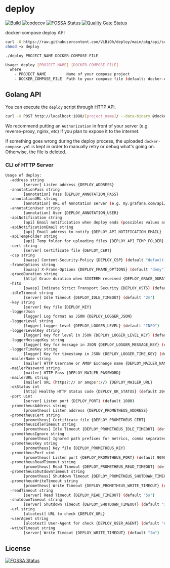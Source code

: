 # deploy

[![Build](https://github.com/ViBiOh/deploy/workflows/Build/badge.svg)](https://github.com/ViBiOh/deploy/actions)
[![codecov](https://codecov.io/gh/ViBiOh/deploy/branch/main/graph/badge.svg)](https://codecov.io/gh/ViBiOh/deploy)
[![FOSSA Status](https://app.fossa.io/api/projects/git%2Bgithub.com%2FViBiOh%2Fdeploy.svg?type=shield)](https://app.fossa.io/projects/git%2Bgithub.com%2FViBiOh%2Fdeploy?ref=badge_shield)
[![Quality Gate Status](https://sonarcloud.io/api/project_badges/measure?project=ViBiOh_deploy&metric=alert_status)](https://sonarcloud.io/dashboard?id=ViBiOh_deploy)

docker-compose deploy API

```bash
curl -O https://raw.githubusercontent.com/ViBiOh/deploy/main/pkg/api/scripts/deploy-compose
chmod +x deploy

./deploy PROJECT_NAME DOCKER-COMPOSE-FILE
```

```bash
Usage: deploy [PROJECT_NAME] [DOCKER-COMPOSE-FILE]
  where
    - PROJECT_NAME         Name of your compose project
    - DOCKER_COMPOSE_FILE  Path to your compose file (default: docker-compose.yml in current dir)
```

## Golang API

You can execute the `deploy` script through HTTP API.

```bash
curl -X POST http://localhost:1080/[project_name]/ --data-binary @docker-compose.yml
```

We recommend putting an `Authorization` in front of your server (e.g. reverse-proxy, nginx, etc) if you plan to expose it to the internet.

If something goes wrong during the deploy process, the uploaded `docker-compose.yml` is kept in order to manually retry or debug what's going on. Otherwise, the file is deleted.

### CLI of HTTP Server

```bash
Usage of deploy:
  -address string
        [server] Listen address {DEPLOY_ADDRESS}
  -annotationPass string
        [annotation] Pass {DEPLOY_ANNOTATION_PASS}
  -annotationURL string
        [annotation] URL of Annotation server (e.g. my.grafana.com/api/annotations) {DEPLOY_ANNOTATION_URL}
  -annotationUser string
        [annotation] User {DEPLOY_ANNOTATION_USER}
  -apiNotification string
        [api] Email notificiation when deploy ends (possibles values ares 'never', 'onError', 'all') {DEPLOY_API_NOTIFICATION} (default "onError")
  -apiNotificationEmail string
        [api] Email address to notify {DEPLOY_API_NOTIFICATION_EMAIL}
  -apiTempFolder string
        [api] Temp folder for uploading files {DEPLOY_API_TEMP_FOLDER} (default "/tmp")
  -cert string
        [server] Certificate file {DEPLOY_CERT}
  -csp string
        [owasp] Content-Security-Policy {DEPLOY_CSP} (default "default-src 'self'; base-uri 'self'")
  -frameOptions string
        [owasp] X-Frame-Options {DEPLOY_FRAME_OPTIONS} (default "deny")
  -graceDuration string
        [http] Grace duration when SIGTERM received {DEPLOY_GRACE_DURATION} (default "30s")
  -hsts
        [owasp] Indicate Strict Transport Security {DEPLOY_HSTS} (default true)
  -idleTimeout string
        [server] Idle Timeout {DEPLOY_IDLE_TIMEOUT} (default "2m")
  -key string
        [server] Key file {DEPLOY_KEY}
  -loggerJson
        [logger] Log format as JSON {DEPLOY_LOGGER_JSON}
  -loggerLevel string
        [logger] Logger level {DEPLOY_LOGGER_LEVEL} (default "INFO")
  -loggerLevelKey string
        [logger] Key for level in JSON {DEPLOY_LOGGER_LEVEL_KEY} (default "level")
  -loggerMessageKey string
        [logger] Key for message in JSON {DEPLOY_LOGGER_MESSAGE_KEY} (default "message")
  -loggerTimeKey string
        [logger] Key for timestamp in JSON {DEPLOY_LOGGER_TIME_KEY} (default "time")
  -mailerName string
        [mailer] HTTP Username or AMQP Exchange name {DEPLOY_MAILER_NAME} (default "mailer")
  -mailerPassword string
        [mailer] HTTP Pass {DEPLOY_MAILER_PASSWORD}
  -mailerURL string
        [mailer] URL (https?:// or amqps?://) {DEPLOY_MAILER_URL}
  -okStatus int
        [http] Healthy HTTP Status code {DEPLOY_OK_STATUS} (default 204)
  -port uint
        [server] Listen port {DEPLOY_PORT} (default 1080)
  -prometheusAddress string
        [prometheus] Listen address {DEPLOY_PROMETHEUS_ADDRESS}
  -prometheusCert string
        [prometheus] Certificate file {DEPLOY_PROMETHEUS_CERT}
  -prometheusIdleTimeout string
        [prometheus] Idle Timeout {DEPLOY_PROMETHEUS_IDLE_TIMEOUT} (default "10s")
  -prometheusIgnore string
        [prometheus] Ignored path prefixes for metrics, comma separated {DEPLOY_PROMETHEUS_IGNORE}
  -prometheusKey string
        [prometheus] Key file {DEPLOY_PROMETHEUS_KEY}
  -prometheusPort uint
        [prometheus] Listen port {DEPLOY_PROMETHEUS_PORT} (default 9090)
  -prometheusReadTimeout string
        [prometheus] Read Timeout {DEPLOY_PROMETHEUS_READ_TIMEOUT} (default "5s")
  -prometheusShutdownTimeout string
        [prometheus] Shutdown Timeout {DEPLOY_PROMETHEUS_SHUTDOWN_TIMEOUT} (default "5s")
  -prometheusWriteTimeout string
        [prometheus] Write Timeout {DEPLOY_PROMETHEUS_WRITE_TIMEOUT} (default "10s")
  -readTimeout string
        [server] Read Timeout {DEPLOY_READ_TIMEOUT} (default "5s")
  -shutdownTimeout string
        [server] Shutdown Timeout {DEPLOY_SHUTDOWN_TIMEOUT} (default "10s")
  -url string
        [alcotest] URL to check {DEPLOY_URL}
  -userAgent string
        [alcotest] User-Agent for check {DEPLOY_USER_AGENT} (default "Alcotest")
  -writeTimeout string
        [server] Write Timeout {DEPLOY_WRITE_TIMEOUT} (default "2m")
```

## License

[![FOSSA Status](https://app.fossa.io/api/projects/git%2Bgithub.com%2FViBiOh%2Fdeploy.svg?type=large)](https://app.fossa.io/projects/git%2Bgithub.com%2FViBiOh%2Fdeploy?ref=badge_large)
